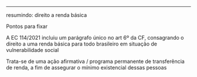 
---
resumindo: direito a renda básica

Pontos para fixar

A EC 114/2021 incluiu um parágrafo único no art 6º da CF, consagrando o direito a uma renda básica para todo brasileiro em situação de vulnerabilidade social

Trata-se de uma ação afirmativa / programa permanente de transferência de renda, a fim de assegurar o mínimo existencial dessas pessoas
